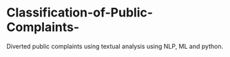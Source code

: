 # Classification-of-Public-Complaints-
Diverted public complaints using textual analysis using NLP, ML and python. 
